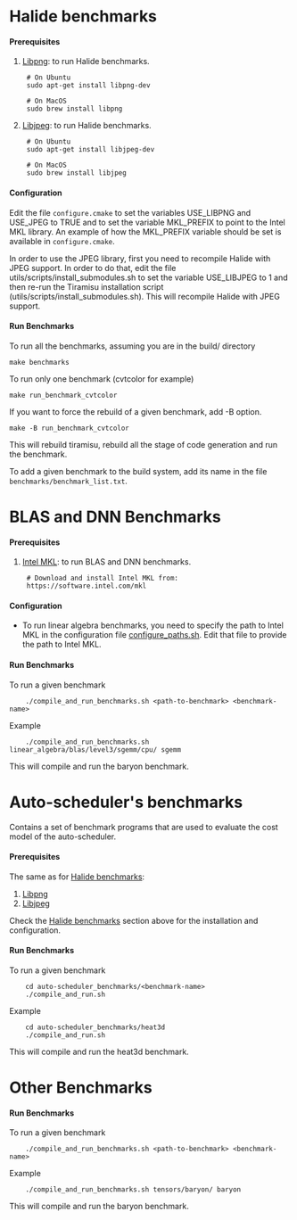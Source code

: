 # Halide benchmarks

#### Prerequisites
1) [Libpng](http://www.libpng.org/pub/png/libpng.html): to run Halide benchmarks.

        # On Ubuntu
        sudo apt-get install libpng-dev
        
        # On MacOS
        sudo brew install libpng

2) [Libjpeg](http://libjpeg.sourceforge.net/): to run Halide benchmarks.

        # On Ubuntu
        sudo apt-get install libjpeg-dev
        
        # On MacOS
        sudo brew install libjpeg


#### Configuration
Edit the file `configure.cmake` to set the variables USE_LIBPNG and USE_JPEG to TRUE and to set the variable MKL_PREFIX to point to the Intel MKL library.  An example of how the MKL_PREFIX variable should be set is available in `configure.cmake`.

In order to use the JPEG library, first you need to recompile Halide with JPEG support. In order to do that, edit the file utils/scripts/install_submodules.sh to set the variable USE_LIBJPEG to 1 and then re-run the Tiramisu installation script (utils/scripts/install_submodules.sh). This will recompile Halide with JPEG support.

#### Run Benchmarks

To run all the benchmarks, assuming you are in the build/ directory

    make benchmarks

To run only one benchmark (cvtcolor for example)

    make run_benchmark_cvtcolor

If you want to force the rebuild of a given benchmark, add -B option.

    make -B run_benchmark_cvtcolor

This will rebuild tiramisu, rebuild all the stage of code generation and run
the benchmark.

To add a given benchmark to the build system, add its name in the file
`benchmarks/benchmark_list.txt`.


# BLAS and DNN Benchmarks

#### Prerequisites
1) [Intel MKL](https://software.intel.com/mkl): to run BLAS and DNN benchmarks.

        # Download and install Intel MKL from:
        https://software.intel.com/mkl

#### Configuration
- To run linear algebra benchmarks, you need to specify the path to Intel MKL in the configuration file [configure_paths.sh](../../benchmarks/configure_paths.sh). Edit that file to provide the path to Intel MKL.

#### Run Benchmarks

To run a given benchmark

        ./compile_and_run_benchmarks.sh <path-to-benchmark> <benchmark-name>
        
Example

        ./compile_and_run_benchmarks.sh linear_algebra/blas/level3/sgemm/cpu/ sgemm
        
This will compile and run the baryon benchmark.

# Auto-scheduler's benchmarks 
Contains a set of benchmark programs that are used to evaluate the cost model of the auto-scheduler. 

#### Prerequisites
The same as for [Halide benchmarks](#Halide-benchmarks):
1) [Libpng](http://www.libpng.org/pub/png/libpng.html)
2) [Libjpeg](http://libjpeg.sourceforge.net/)

Check the [Halide benchmarks](#Halide-benchmarks) section above for the installation and configuration.

#### Run Benchmarks
To run a given benchmark

        cd auto-scheduler_benchmarks/<benchmark-name>
        ./compile_and_run.sh
        
Example

        cd auto-scheduler_benchmarks/heat3d
        ./compile_and_run.sh
        
This will compile and run the heat3d benchmark.


# Other Benchmarks
#### Run Benchmarks

To run a given benchmark

        ./compile_and_run_benchmarks.sh <path-to-benchmark> <benchmark-name>
        
Example

        ./compile_and_run_benchmarks.sh tensors/baryon/ baryon
        
This will compile and run the baryon benchmark.
